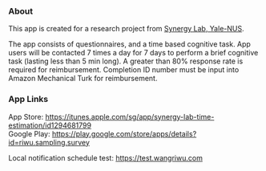 ### About

This app is created for a research project from [Synergy Lab, Yale-NUS](http://synergylab.commons.yale-nus.edu.sg/).

The app consists of questionnaires, and a time based cognitive task. App users will be contacted 7 times a day for 7 days to perform a brief cognitive task (lasting less than 5 min long). A greater than 80% response rate is required for reimbursement. Completion ID number must be input into Amazon Mechanical Turk for reimbursement.

### App Links

App Store: https://itunes.apple.com/sg/app/synergy-lab-time-estimation/id1294681799  
Google Play: https://play.google.com/store/apps/details?id=riwu.sampling.survey

Local notification schedule test: https://test.wangriwu.com
